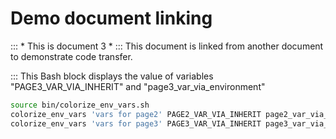 # Demo document linking

::: * This is document 3 *
::: This document is linked from another document to demonstrate code transfer.

::: This Bash block displays the value of variables "PAGE3_VAR_VIA_INHERIT" and "page3_var_via_environment"

```bash :show_vars
source bin/colorize_env_vars.sh
colorize_env_vars 'vars for page2' PAGE2_VAR_VIA_INHERIT page2_var_via_environment
colorize_env_vars 'vars for page3' PAGE3_VAR_VIA_INHERIT page3_var_via_environment
```
